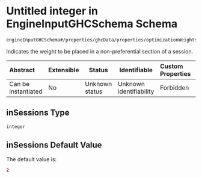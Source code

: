 # Untitled integer in EngineInputGHCSchema Schema

```txt
engineInputGHCSchema#/properties/ghcData/properties/optimizationWeights/properties/nonPreferredPositions/properties/inSessions
```

Indicates the weight to be placed in a non-preferential section of a session.


| Abstract            | Extensible | Status         | Identifiable            | Custom Properties | Additional Properties | Access Restrictions | Defined In                                                         |
| :------------------ | ---------- | -------------- | ----------------------- | :---------------- | --------------------- | ------------------- | ------------------------------------------------------------------ |
| Can be instantiated | No         | Unknown status | Unknown identifiability | Forbidden         | Allowed               | none                | [ghc.schema.json\*](../out/ghc.schema.json "open original schema") |

## inSessions Type

`integer`

## inSessions Default Value

The default value is:

```json
2
```

